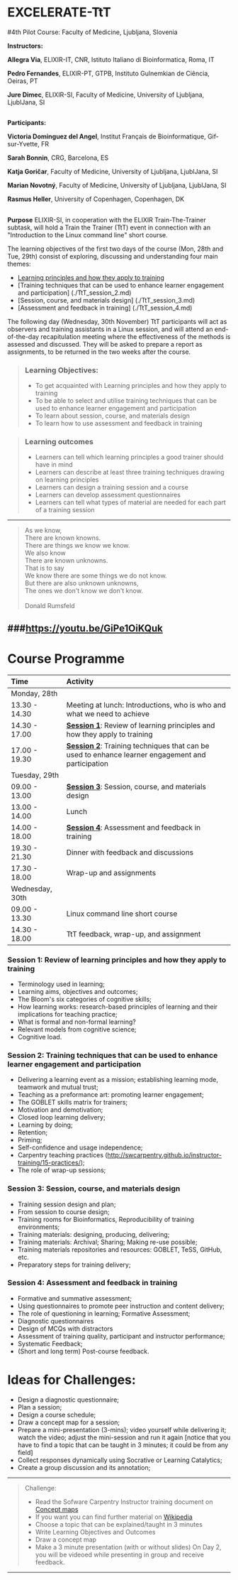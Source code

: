 # EXCELERATE-TtT

#4th Pilot Course: Faculty of Medicine, Ljubljana, Slovenia

**Instructors:**

**Allegra Via**, ELIXIR-IT, CNR, Istituto Italiano di Bioinformatica, Roma, IT

**Pedro Fernandes**, ELIXIR-PT, GTPB, Instituto Gulnemkian de Ciência, Oeiras, PT

**Jure Dimec**, ELIXIR-SI, Faculty of Medicine, University of Ljubljana, LjublJana, SI

##

**Participants:**

**Victoria Dominguez del Angel**, Institut Français de Bioinformatique, Gif-sur-Yvette, FR

**Sarah Bonnin**, CRG, Barcelona, ES

**Katja Goričar**, Faculty of Medicine, University of Ljubljana, LjublJana, SI

**Marian Novotný**, Faculty of Medicine, University of Ljubljana, LjublJana, SI

**Rasmus Heller**, University of Copenhagen, Copenhagen, DK

##

**Purpose**
ELIXIR-SI, in cooperation with the ELIXIR Train-The-Trainer subtask, will hold a Train the Trainer (TtT) event in connection with an "Introduction to the Linux command line" short course. 

The learning objectives of the first two days of the course (Mon, 28th and Tue, 29th) consist of exploring, discussing and understanding four main themes: 

* [Learning principles and how they apply to training](./TtT_session_1.md)
* [Training techniques that can be used to enhance learner engagement and participation] (./TtT_session_2.md)
* [Session, course, and materials design] (./TtT_session_3.md)
* [Assessment and feedback in training] (./TtT_session_4.md)

The following day (Wednesday, 30th November) TtT participants will act as observers and training assistants in a Linux session, and will attend an end-of-the-day recapitulation meeting where the effectiveness of the methods is assessed and discussed. They will be asked to prepare a report as assignments, to be returned in the two weeks after the course.

> ### Learning Objectives:
> * To get acquainted with Learning principles and how they apply to training
> * To be able to select and utilise training techniques that can be used to enhance learner engagement and participation
> * To learn about session, course, and materials design
> * To learn how to use assessment and feedback in training

> ### Learning outcomes
> * Learners can tell which learning principles a good trainer should have in mind
> * Learners can describe at least three training techniques drawing on learning principles
> * Learners can design a training session and a course
> * Learners can develop assessment questionnaires
> * Learners can tell what types of material are needed for each part of a training session 

---
> As we know,<br>
> There are known knowns.<br>
> There are things we know we know.<br>
> We also know<br>
> There are known unknowns.<br>
> That is to say<br>
> We know there are some things we do not know.<br>
> But there are also unknown unknowns,<br>
> The ones we don't know we don't know.<br>
><br>
>                            Donald Rumsfeld
>
###https://youtu.be/GiPe1OiKQuk
---

# Course Programme

 Time | Activity
:-------------|:----------------
Monday, 28th          |
13.30 - 14.30         | Meeting at lunch: Introductions, who is who and what we need to achieve
14.30 - 17.00         | [**Session 1**](./TtT_session_1.md): Review of learning principles and how they apply to training 
17.00 - 19.30         | [**Session 2**](./TtT_session_2.md): Training techniques that can be used to enhance learner engagement and participation
Tuesday, 29th         |
09.00 - 13.00          | [**Session 3**](./TtT_session_3.md): Session, course, and materials design
13.00 - 14.00         | Lunch
14.00 - 18.00         | [**Session 4**](./TtT_session_4.md): Assessment and feedback in training
19.30 - 21.30         | Dinner with feedback and discussions
17.30 - 18.00         | Wrap-up and assignments
Wednesday, 30th       |
09.00 - 13.30          | Linux command line short course
14.30 - 18.00          | TtT feedback, wrap-up, and assignment
 
### Session 1: Review of learning principles and how they apply to training

 * Terminology used in learning;
 * Learning aims, objectives and outcomes;
 * The Bloom's six categories of cognitive skills;
 * How learning works: research-based principles of learning and their implications for teaching practice;
 * What is formal and non-formal learning?
 * Relevant models from cognitive science;
 * Cognitive load.

### Session 2: Training techniques that can be used to enhance learner engagement and participation
 * Delivering a learning event as a mission; establishing learning mode, teamwork and mutual trust;
 * Teaching as a preformance art: promoting learner engagement;
 * The GOBLET skills matrix for trainers;
 * Motivation and demotivation;
 * Closed loop learning delivery;
 * Learning by doing;
 * Retention;
 * Priming; 
 * Self-confidence and usage independence;
 * Carpentry teaching practices (http://swcarpentry.github.io/instructor-training/15-practices/);
 * The role of wrap-up sessions;

### Session 3: Session, course, and materials design
* Training session design and plan;
* From session to course design;
* Training rooms for Bioinformatics, Reproducibility of training environments;
* Training materials: designing, producing, delivering;
* Training materials: Archival; Sharing; Making re-use possible;
* Training materials repositories and resources: GOBLET, TeSS, GitHub, etc.
* Preparatory steps for training delivery;

### Session 4: Assessment and feedback in training
* Formative and summative assessment;
* Using questionnaires to promote peer instruction and content delivery;
* The role of questioning in learning; Formative Assessment;
* Diagnostic questionnaires
* Design of MCQs with distractors
* Assessment of training quality, participant and instructor performance;
* Systematic Feedback;
* (Short and long term) Post-course feedback.

# Ideas for Challenges:

  * Design a diagnostic questionnaire;
  * Plan a session;
  * Design a course schedule;
  * Draw a concept map for a session;
  * Prepare a mini-presentation (3-mins); video yourself while delivering it; watch the video; adjust the mini-session and run it again [notice that you have to find a topic that can be taught in 3 minutes; it could be from any field]
  * Collect responses dynamically using Socrative or Learning Catalytics;
  * Create a group discussion and its annotation;
  
---
> Challenge:
> * Read the Sofware Carpentry Instructor training document on [Concept maps](https://github.com/swcarpentry/instructor-training/blob/gh-pages/_episodes/08-memory.md)
> * If you want you can find further material on [Wikipedia](https://en.wikipedia.org/wiki/Concept_map)
> * Choose a topic that can be explained/taught in 3 minutes
> * Write Learning Objectives and Outcomes 
> * Draw a concept map
> * Make a 3 minute presentation (with or without slides)
> On Day 2, you will be videoed while presenting in group and receive feedback.
>
---
